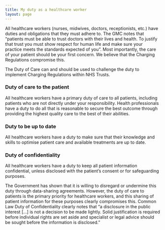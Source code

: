 ```yaml
---
title: My duty as a healthcare worker
layout: page
---
```


All healthcare workers (nurses, midwives, doctors, receptionists, etc.) have duties and obligations that they must adhere to. The GMC notes that “patients must be able to trust doctors with their lives and health. To justify that trust you must show respect for human life and make sure your practice meets the standards expected of you”. Most importantly, the care of your patient should be your first concern. We believe that the Charging Regulations compromise this.

The Duty of Care can and should be used to challenge the duty to implement Charging Regulations within NHS Trusts.

### Duty of care to the patient

All healthcare workers have a primary duty of care to all patients, including patients who are not directly under your responsibility.  Health professionals have a duty to do all that is reasonable to secure the best outcome through providing the highest quality care to the best of their abilities.

### Duty to be up to date

All healthcare workers have a duty to make sure that their knowledge and skills to optimise patient care and available treatments are up to date.

### Duty of confidentiality

All healthcare workers have a duty to keep all patient information confidential, unless disclosed with the patient’s consent or for safeguarding purposes.

The Government has shown that it is willing to disregard or undermine this duty through data-sharing agreements. However, the duty of care to patients is the primary priority for healthcare workers, and this sharing of patient information for these purposes clearly compromises this. Common Law Duty of Confidentiality clearly notes that “a disclosure in the public interest [...] is not a decision to be made lightly. Solid justification is required before individual rights are set aside and specialist or legal advice should be sought before the information is disclosed.”
